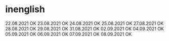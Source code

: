 # inenglish
22.08.2021 OK
23.08.2021 OK
24.08.2021 OK
25.08.2021 OK
27.08.2021 OK
28.08.2021 OK
29.08.2021 OK
31.08.2021 OK
02.09.2021 OK
04.09.2021 OK
05.09.2021 OK
06.09.2021 OK
07.09.2021 OK
08.09.2021 OK
